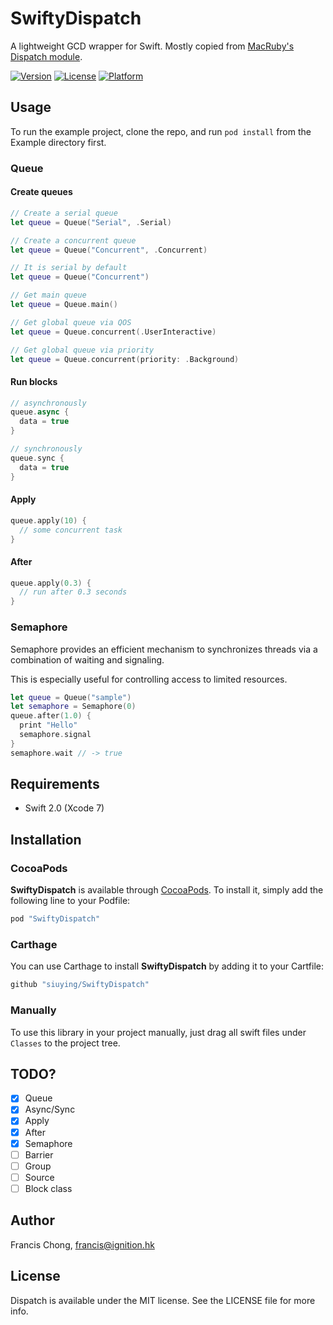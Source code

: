 # SwiftyDispatch

A lightweight GCD wrapper for Swift. Mostly copied from [MacRuby's Dispatch module](https://github.com/MacRuby/MacRuby/wiki/Dispatch::Queue-Class).

[![Version](https://img.shields.io/cocoapods/v/SwiftyDispatch.svg?style=flat)](http://cocoapods.org/pods/SwiftyDispatch)
[![License](https://img.shields.io/cocoapods/l/SwiftyDispatch.svg?style=flat)](http://cocoapods.org/pods/SwiftyDispatch)
[![Platform](https://img.shields.io/cocoapods/p/SwiftyDispatch.svg?style=flat)](http://cocoapods.org/pods/SwiftyDispatch)

## Usage

To run the example project, clone the repo, and run `pod install` from the Example directory first.

### Queue

#### Create queues

```swift
// Create a serial queue
let queue = Queue("Serial", .Serial)

// Create a concurrent queue
let queue = Queue("Concurrent", .Concurrent)

// It is serial by default
let queue = Queue("Concurrent")

// Get main queue
let queue = Queue.main()

// Get global queue via QOS
let queue = Queue.concurrent(.UserInteractive)

// Get global queue via priority
let queue = Queue.concurrent(priority: .Background)

```

#### Run blocks

```swift
// asynchronously
queue.async {
  data = true
}

// synchronously
queue.sync {
  data = true
}

```

#### Apply

```swift
queue.apply(10) {
  // some concurrent task
}
```

#### After

```swift
queue.apply(0.3) {
  // run after 0.3 seconds
}
```

### Semaphore

Semaphore provides an efficient mechanism to synchronizes threads via a combination of waiting and signaling.

This is especially useful for controlling access to limited resources.

```swift
let queue = Queue("sample")
let semaphore = Semaphore(0)
queue.after(1.0) {
  print "Hello"
  semaphore.signal
}
semaphore.wait // -> true
```


## Requirements

- Swift 2.0 (Xcode 7)

## Installation

### CocoaPods

**SwiftyDispatch** is available through [CocoaPods](http://cocoapods.org). To install
it, simply add the following line to your Podfile:

```ruby
pod "SwiftyDispatch"
```

### Carthage

You can use Carthage to install **SwiftyDispatch** by adding it to your Cartfile:

```ruby
github "siuying/SwiftyDispatch"
```

### Manually

To use this library in your project manually, just drag all swift files under ``Classes`` to the project tree.

## TODO?

- [x] Queue
- [x] Async/Sync
- [x] Apply
- [x] After
- [x] Semaphore
- [ ] Barrier
- [ ] Group
- [ ] Source
- [ ] Block class

## Author

Francis Chong, francis@ignition.hk

## License

Dispatch is available under the MIT license. See the LICENSE file for more info.

